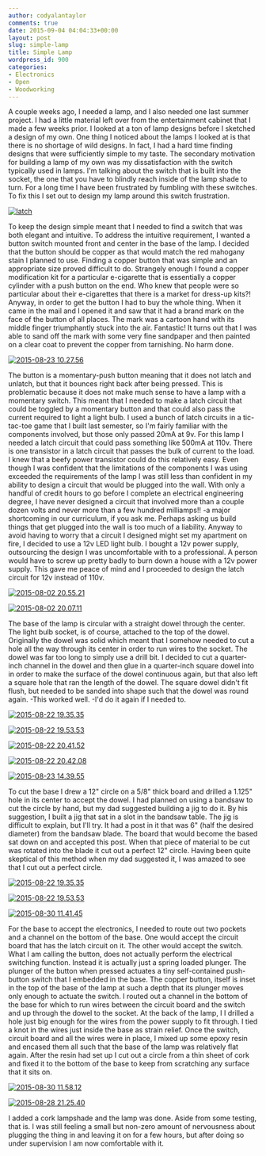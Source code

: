 ```yaml
---
author: codyalantaylor
comments: true
date: 2015-09-04 04:04:33+00:00
layout: post
slug: simple-lamp
title: Simple Lamp
wordpress_id: 900
categories:
- Electronics
- Open
- Woodworking
---
```


A couple weeks ago, I needed a lamp, and I also needed one last summer project. I had a little material left over from the entertainment cabinet that I made a few weeks prior. I looked at a ton of lamp designs before I sketched a design of my own. One thing I noticed about the lamps I looked at is that there is no shortage of wild designs. In fact, I had a hard time finding designs that were sufficiently simple to my taste. The secondary motivation for building a lamp of my own was my dissatisfaction with the switch typically used in lamps. I'm talking about the switch that is built into the socket, the one that you have to blindly reach inside of the lamp shade to turn. For a long time I have been frustrated by fumbling with these switches. To fix this I set out to design my lamp around this switch frustration.

[![latch](http://codyalantaylor.com/wp-content/uploads/2015/09/latch.jpg)](http://codyalantaylor.com/wp-content/uploads/2015/09/latch.jpg)

To keep the design simple meant that I needed to find a switch that was both elegant and intuitive. To address the intuitive requirement, I wanted a button switch mounted front and center in the base of the lamp. I decided that the button should be copper as that would match the red mahogany stain I planned to use. Finding a copper button that was simple and an appropriate size proved difficult to do. Strangely enough I found a copper modification kit for a particular e-cigarette that is essentially a copper cylinder with a push button on the end. Who knew that people were so particular about their e-cigarettes that there is a market for dress-up kits?! Anyway, in order to get the button I had to buy the whole thing. When it came in the mail and I opened it and saw that it had a brand mark on the face of the button of all places. The mark was a cartoon hand with its middle finger triumphantly stuck into the air. Fantastic! It turns out that I was able to sand off the mark with some very fine sandpaper and then painted on a clear coat to prevent the copper from tarnishing. No harm done.

[![2015-08-23 10.27.56](http://codyalantaylor.com/wp-content/uploads/2015/09/2015-08-23-10.27.56.jpg)](http://codyalantaylor.com/wp-content/uploads/2015/09/2015-08-23-10.27.56.jpg)

The button is a momentary-push button meaning that it does not latch and unlatch, but that it bounces right back after being pressed. This is problematic because it does not make much sense to have a lamp with a momentary switch. This meant that I needed to make a latch circuit that could be toggled by a momentary button and that could also pass the current required to light a light bulb. I used a bunch of latch circuits in a tic-tac-toe game that I built last semester, so I'm fairly familiar with the components involved, but those only passed 20mA at 9v. For this lamp I needed a latch circuit that could pass something like 500mA at 110v. There is one transistor in a latch circuit that passes the bulk of current to the load. I knew that a beefy power transistor could do this relatively easy. Even though I was confident that the limitations of the components I was using exceeded the requirements of the lamp I was still less than confident in my ability to design a circuit that would be plugged into the wall. With only a handful of credit hours to go before I complete an electrical engineering degree, I have never designed a circuit that involved more than a couple dozen volts and never more than a few hundred milliamps!! -a major shortcoming in our curriculum, if you ask me. Perhaps asking us build things that get plugged into the wall is too much of a liability. Anyway to avoid having to worry that a circuit I designed might set my apartment on fire, I decided to use a 12v LED light bulb. I bought a 12v power supply, outsourcing the design I was uncomfortable with to a professional. A person would have to screw up pretty badly to burn down a house with a 12v power supply. This gave me peace of mind and I proceeded to design the latch circuit for 12v instead of 110v.

[![2015-08-02 20.55.21](http://codyalantaylor.com/wp-content/uploads/2015/09/2015-08-02-20.55.21.jpg)](http://codyalantaylor.com/wp-content/uploads/2015/09/2015-08-02-20.55.21.jpg)

[![2015-08-02 20.07.11](http://codyalantaylor.com/wp-content/uploads/2015/09/2015-08-02-20.07.11.jpg)](http://codyalantaylor.com/wp-content/uploads/2015/09/2015-08-02-20.07.11.jpg)

The base of the lamp is circular with a straight dowel through the center. The light bulb socket, is of course, attached to the top of the dowel. Originally the dowel was solid which meant that I somehow needed to cut a hole all the way through its center in order to run wires to the socket. The dowel was far too long to simply use a drill bit. I decided to cut a quarter-inch channel in the dowel and then glue in a quarter-inch square dowel into in order to make the surface of the dowel continuous again, but that also left a square hole that ran the length of the dowel. The square dowel didn't fit flush, but needed to be sanded into shape such that the dowel was round again. -This worked well. -I'd do it again if I needed to.

[![2015-08-22 19.35.35](http://codyalantaylor.com/wp-content/uploads/2015/09/2015-08-22-19.35.35.jpg)](http://codyalantaylor.com/wp-content/uploads/2015/09/2015-08-22-19.35.35.jpg)

[![2015-08-22 19.53.53](http://codyalantaylor.com/wp-content/uploads/2015/09/2015-08-22-19.53.53.jpg)](http://codyalantaylor.com/wp-content/uploads/2015/09/2015-08-22-19.53.53.jpg)

[![2015-08-22 20.41.52](http://codyalantaylor.com/wp-content/uploads/2015/09/2015-08-22-20.41.52.jpg)](http://codyalantaylor.com/wp-content/uploads/2015/09/2015-08-22-20.41.52.jpg)

[![2015-08-22 20.42.08](http://codyalantaylor.com/wp-content/uploads/2015/09/2015-08-22-20.42.08.jpg)](http://codyalantaylor.com/wp-content/uploads/2015/09/2015-08-22-20.42.08.jpg)

[![2015-08-23 14.39.55](http://codyalantaylor.com/wp-content/uploads/2015/09/2015-08-23-14.39.55.jpg)](http://codyalantaylor.com/wp-content/uploads/2015/09/2015-08-23-14.39.55.jpg)

To cut the base I drew a 12" circle on a 5/8" thick board and drilled a 1.125" hole in its center to accept the dowel. I had planned on using a bandsaw to cut the circle by hand, but my dad suggested building a jig to do it. By his suggestion, I built a jig that sat in a slot in the bandsaw table. The jig is difficult to explain, but I'll try. It had a post in it that was 6" (half the desired diameter) from the bandsaw blade. The board that would become the based sat down on and accepted this post. When that piece of material to be cut was rotated into the blade it cut out a perfect 12" circle. Having been quite skeptical of this method when my dad suggested it, I was amazed to see that I cut out a perfect circle.

[![2015-08-22 19.35.35](http://codyalantaylor.com/wp-content/uploads/2015/09/2015-08-22-19.35.35.jpg)](http://codyalantaylor.com/wp-content/uploads/2015/09/2015-08-22-19.35.35.jpg)

[![2015-08-22 19.53.53](http://codyalantaylor.com/wp-content/uploads/2015/09/2015-08-22-19.53.53.jpg)](http://codyalantaylor.com/wp-content/uploads/2015/09/2015-08-22-19.53.53.jpg)

[![2015-08-30 11.41.45](http://codyalantaylor.com/wp-content/uploads/2015/09/2015-08-30-11.41.45.jpg)](http://codyalantaylor.com/wp-content/uploads/2015/09/2015-08-30-11.41.45.jpg)

For the base to accept the electronics, I needed to route out two pockets and a channel on the bottom of the base. One would accept the circuit board that has the latch circuit on it. The other would accept the switch. What I am calling the button, does not actually perform the electrical switching function. Instead it is actually just a spring loaded plunger. The plunger of the button when pressed actuates a tiny self-contained push-button switch that I embedded in the base. The copper button, itself is inset in the top of the base of the lamp at such a depth that its plunger moves only enough to actuate the switch. I routed out a channel in the bottom of the base for which to run wires between the circuit board and the switch and up through the dowel to the socket. At the back of the lamp, I I drilled a hole just big enough for the wires from the power supply to fit through. I tied a knot in the wires just inside the base as strain relief. Once the switch, circuit board and all the wires were in place, I mixed up some epoxy resin and encased them all such that the base of the lamp was relatively flat again. After the resin had set up I cut out a circle from a thin sheet of cork and fixed it to the bottom of the base to keep from scratching any surface that it sits on.

[![2015-08-30 11.58.12](http://codyalantaylor.com/wp-content/uploads/2015/09/2015-08-30-11.58.12.jpg)](http://codyalantaylor.com/wp-content/uploads/2015/09/2015-08-30-11.58.12.jpg)

[![2015-08-28 21.25.40](http://codyalantaylor.com/wp-content/uploads/2015/09/2015-08-28-21.25.40.jpg)](http://codyalantaylor.com/wp-content/uploads/2015/09/2015-08-28-21.25.40.jpg)

I added a cork lampshade and the lamp was done. Aside from some testing, that is. I was still feeling a small but non-zero amount of nervousness about plugging the thing in and leaving it on for a few hours, but after doing so under supervision I am now comfortable with it.
